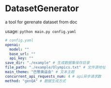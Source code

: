 # DatasetGenerator
a tool for gerenate dataset from doc 




usage: `python main.py config.yaml`

```yaml
# config.yaml
openai:
  model: ""
  base_url: ""
  api_key: ""
save_dir: "./example" # 生成数据集保存目录
file_path: "./example/Olympics.txt" # 文件源地址
main_theme: "巴黎奥运会" # 文本主题
concurrent_api_requests_num: 4 # api异步请求数
method: "genQA" # 数据生成方式
```
